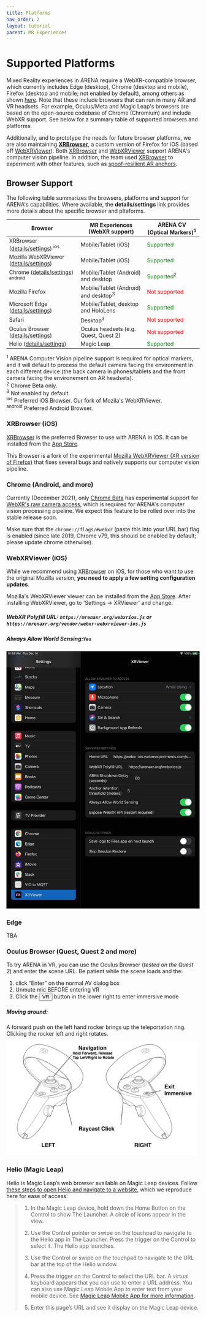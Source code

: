 ```yaml
---
title: Platforms
nav_order: 2
layout: tutorial
parent: MR Experiences
---
```


# Supported Platforms

Mixed Reality experiences in ARENA require a WebXR-compatible browser, which currently includes Edge (desktop), Chrome (desktop and mobile), Firefox (desktop and mobile; not enabled by default), among others as shown [here](https://caniuse.com/webxr). Note that these include browsers that can run in many AR and VR headsets. For example, Oculus/Meta and Magic Leap's browsers are based on the open-source codebase of Chrome (Chromium) and include WebXR support. See below for a summary table of supported browsers and platforms.

Additionally, and to prototype the needs for future browser platforms, we are also maintaining **[XRBrowser](https://apps.apple.com/us/app/xr-browser/id1588029989)**, a custom version of Firefox for iOS (based off [WebXRViewer](https://apps.apple.com/us/app/webxr-viewer/id1295998056)). Both [XRBrowser](https://apps.apple.com/us/app/xr-browser/id1588029989) and [WebXRViewer](https://apps.apple.com/us/app/webxr-viewer/id1295998056) support ARENA's computer vision pipeline. In addition, the team used [XRBrowser](https://apps.apple.com/us/app/xr-browser/id1588029989) to experiment with other features, such as [spoof-resilient AR anchors](https://wise.ece.cmu.edu/projects/glitter.html).

## Browser Support

The following table summarizes the browsers, platforms and support for ARENA's capabilities. Where available, the **details/settings** link provides more details about the specific browser and pltaforms.

| Browser                                           | MR Experiences (WebXR support)                  | ARENA CV (Optical Markers)<sup>1</sup>                                        |
| ------------------------------------------------- | ----------------------------------------------- | ------------------------------------------------------ |
| XRBrowser ([details/settings](#xrbrowser-ios)) <sup>ios</sup>             | Mobile/Tablet (iOS)                             | <span style="color:green">Supported</span>             |
| Mozilla WebXRViewer ([details/settings](#webxrviewer-ios)) | Mobile/Tablet (iOS)                             | <span style="color:green">Supported</span>             |
| Chrome ([details/settings](#chrome-android-and-more)) <sup>android</sup>    | Mobile/Tablet (Android) and desktop             | <span style="color:green">Supported</span><sup>2</sup>  |
| Mozilla Firefox                                   | Mobile/Tablet (Android) and desktop<sup>3</sup> | <span style="color:red">Not supported</span>           |
| Microsoft Edge ([details/settings](#edge))                                   | Mobile/Tablet, desktop and HoloLens         | <span style="color:green">Supported</span>           |
| Safari                                            | Desktop<sup>3</sup>                             | <span style="color:red">Not supported</span>           |
| Oculus Browser ([details/settings](#oculus-browser-quest-quest-2-and-more))                                    | Oculus headsets (e.g. Quest, Quest 2)           | <span style="color:red">Not supported</span>           |
| Helio ([details/settings](#oculus-browser-quest-quest-2-and-more))                                            | Magic Leap                                      | <span style="color:green">Supported</span>             |

<sup>1</sup> ARENA Computer Vision pipeline support is required for optical markers, and it will default to process the default camera facing the environment in each different device (the back camera in phones/tablets and the front camera facing the environement on AR headsets).<br/>
<sup>2</sup> Chrome Beta only.<br/>
<sup>3</sup> Not enabled by default.<br/>
<sup>ios</sup> Preferred iOS Browser. Our fork of Mozila's WebXRViewer.<br/>
<sup>android</sup> Preferred Android Browser.<br/>

### XRBrowser (iOS)

[XRBrowser](https://apps.apple.com/us/app/xr-browser/id1588029989) is the preferred Browser to use with ARENA in iOS. It can be installed from the [App Store](https://apps.apple.com/us/app/xr-browser/id1588029989).

This Browser is a fork of the experimental [Mozilla WebXRViewer (XR version of Firefox)](#webxrviewer-ios) that fixes several bugs and natively supports our computer vision pipeline.

### Chrome (Android, and more)

Currently (December 2021), only [Chrome Beta](https://www.google.com/chrome/beta/) has experimental support for [WebXR's raw camera access](https://chromestatus.com/feature/5759984304390144), which is required for ARENA's computer vision processing pipeline. We expect this feature to be rolled over into the stable release soon.

Make sure that the `chrome://flags/#webxr` (paste this into your URL bar) flag is enabled (since late 2019, Chrome v79, this should be enabled by default; please update chrome otherwise).

### WebXRViewer (iOS)

While we recommend using [XRBrowser](https://apps.apple.com/us/app/xr-browser/id1588029989) on iOS, for those who want to use the original Mozilla version, **you need to apply a few setting configuration updates**.

Mozilla's WebXRViewer viewer can be installed from the [App Store](https://apps.apple.com/us/app/webxr-viewer/id1295998056). After installing WebXRViewer, go to 'Settings -> XRViewer' and change:

##### WebXR Polyfill URL:  ```https://mrenaxr.org/webxrios.js``` or ```https://mrenaxr.org/vendor/webxr-webxrviewer-ios.js```

##### Always Allow World Sensing:```Yes```

![img](../../assets/img/localization/webxrviewer-settings.png)

### Edge

TBA

### Oculus Browser (Quest, Quest 2 and more)

To try ARENA in VR, you can use the Oculus Browser (*tested on the Quest 2*) and enter the scene URL. Be patient while the scene loads and the:
1. click “Enter” on the normal AV dialog box
2. Unmute mic BEFORE entering VR
3. Click the <button type="button" name="button" class="btn fs-3 ">VR</button> button in the lower right to enter immersive mode

##### Moving around: 
A forward push on the left hand rocker brings up the teleportation ring. Clicking the rocker left and right rotates.

<img src="/assets/img/xr/quest-2.png" width="500"/>

### Helio (Magic Leap)

Helio is Magic Leap’s web browser available on Magic Leap devices. Follow [these steps to open Helio and navigate to a website](https://developer.magicleap.com/en-us/learn/guides/debug-web-content), which we reproduce here for ease of access:

> 1. In the Magic Leap device, hold down the Home Button on the Control to show The Launcher. A circle of icons appear in the view.
>
> 2. Use the Control pointer or swipe on the touchpad to navigate to the Helio app in The Launcher. Press the trigger on the Control to select it. The Helio app launches.
>
> 3. Use the Control or swipe on the touchpad to navigate to the URL bar at the top of the Helio window.
> 
> 4. Press the trigger on the Control to select the URL bar. A virtual keyboard appears that you can use to enter a URL address. You can also use Magic Leap Mobile App to enter text from your mobile device. See [Magic Leap Mobile App for more information](https://developer.magicleap.com/en-us/learn/guides/magic-leap-mobile-app).
> 
> 5. Enter this page’s URL and see it display on the Magic Leap device.

